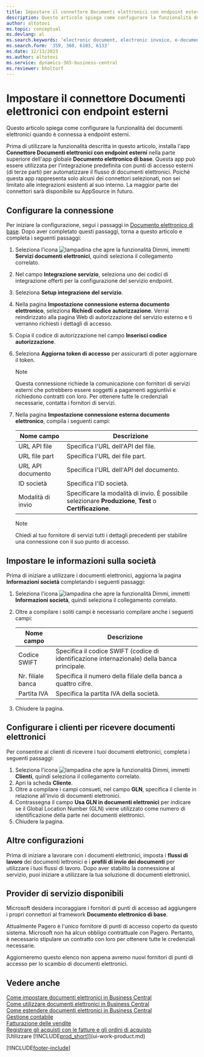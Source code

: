 ```yaml
---
title: Impostare il connettore Documenti elettronici con endpoint esterni
description: Questo articolo spiega come configurare la funzionalità dei documenti elettronici quando è connessa a endpoint esterni.
author: altotovi
ms.topic: conceptual
ms.devlang: al
ms.search.keywords: 'electronic document, electronic invoice, e-document, e-invoice, access-point, endpoint'
ms.search.form: '359, 360, 6103, 6133'
ms.date: 12/13/2023
ms.author: altotovi
ms.service: dynamics-365-business-central
ms.reviewer: bholtorf
---
```


# Impostare il connettore Documenti elettronici con endpoint esterni

Questo articolo spiega come configurare la funzionalità dei documenti elettronici quando è connessa a endpoint esterni.

Prima di utilizzare la funzionalità descritta in questo articolo, installa l'app **Connettore Documenti elettronici con endpoint esterni** nella parte superiore dell'app globale **Documento elettronico di base**. Questa app può essere utilizzata per l'integrazione predefinita con punti di accesso esterni (di terze parti) per automatizzare il flusso di documenti elettronici. Poiché questa app rappresenta solo alcuni dei connettori selezionati, non sei limitato alle integrazioni esistenti al suo interno. La maggior parte dei connettori sarà disponibile su AppSource in futuro.

## Configurare la connessione

Per iniziare la configurazione, segui i passaggi in [Documento elettronico di base](finance-how-setup-edocuments.md). Dopo aver completato questi passaggi, torna a questo articolo e completa i seguenti passaggi:

1. Seleziona l'icona ![lampadina che apre la funzionalità Dimmi](media/ui-search/search_small.png "Informazioni sull'operazione che si desidera eseguire"), immetti **Servizi documenti elettronici**, quindi seleziona il collegamento correlato.
2. Nel campo **Integrazione servizio**, seleziona uno dei codici di integrazione offerti per la configurazione del servizio endpoint.
3. Seleziona **Setup integrazione del servizio**.
4. Nella pagina **Impostazione connessione esterna documento elettronico**, seleziona **Richiedi codice autorizzazione**. Verrai reindirizzato alla pagina Web di autorizzazione del servizio esterno e ti verranno richiesti i dettagli di accesso.
5. Copia il codice di autorizzazione nel campo **Inserisci codice autorizzazione**.
6. Seleziona **Aggiorna token di accesso** per assicurarti di poter aggiornare il token.

    > [!NOTE]
    > Questa connessione richiede la comunicazione con fornitori di servizi esterni che potrebbero essere soggetti a pagamenti aggiuntivi e richiedono contratti con loro. Per ottenere tutte le credenziali necessarie, contatta i fornitori di servizi.

7. Nella pagina  **Impostazione connessione esterna documento elettronico**, compila i seguenti campi:

    | Nome campo | Descrizione |
    |---|---|
    | URL API file | Specifica l'URL dell'API del file. |
    | URL file part | Specifica l'URL dei file part. |
    | URL API documento | Specifica l'URL dell'API del documento. |
    | ID società | Specifica l'ID società. |
    | Modalità di invio | Specificare la modalità di invio. È possibile selezionare **Produzione**, **Test** o **Certificazione**. |

    > [!NOTE]
    > Chiedi al tuo fornitore di servizi tutti i dettagli precedenti per stabilire una connessione con il suo punto di accesso.

## Impostare le informazioni sulla società

Prima di iniziare a utilizzare i documenti elettronici, aggiorna la pagina **Informazioni società** completando i seguenti passaggi:

1. Seleziona l'icona ![lampadina che apre la funzionalità Dimmi](media/ui-search/search_small.png "Informazioni sull'operazione che si desidera eseguire"), immetti **Informazioni società**, quindi seleziona il collegamento correlato.
2. Oltre a compilare i soliti campi è necessario compilare anche i seguenti campi:

    | Nome campo | Descrizione |
    |---|---|
    | Codice SWIFT | Specifica il codice SWIFT (codice di identificazione internazionale) della banca principale. |
    | Nr. filiale banca | Specifica il numero della filiale della banca a quattro cifre. |
    | Partita IVA | Specifica la partita IVA della società. |

3. Chiudere la pagina.

## Configurare i clienti per ricevere documenti elettronici

Per consentire ai clienti di ricevere i tuoi documenti elettronici, completa i seguenti passaggi:

1. Seleziona l'icona ![lampadina che apre la funzionalità Dimmi](media/ui-search/search_small.png "Dimmi cosa vuoi fare"), immetti **Clienti**, quindi seleziona il collegamento correlato.
2. Apri la scheda **Cliente**.
3. Oltre a compilare i campi consueti, nel campo **GLN**, specifica il cliente in relazione all'invio di documenti elettronici.
4. Contrassegna il campo **Usa GLN in documenti elettronici** per indicare se il Global Location Number (GLN) viene utilizzato come numero di identificazione della parte nei documenti elettronici.
5. Chiudere la pagina.

## Altre configurazioni

Prima di iniziare a lavorare con i documenti elettronici, imposta i **flussi di lavoro** dei documenti lettronici e i **profili di invio dei documenti** per utilizzare i tuoi flussi di lavoro. Dopo aver stabilito la connessione al servizio, puoi iniziare a utilizzare la tua soluzione di documenti elettronici.

## Provider di servizio disponibili

Microsoft desidera incoraggiare i fornitori di punti di accesso ad aggiungere i propri connettori al framework **Documento elettronico di base**.

Attualmente Pagero è l'unico fornitore di punti di accesso coperto da questo sistema. Microsoft non ha alcun obbligo contrattuale con Pagero. Pertanto, è necessario stipulare un contratto con loro per ottenere tutte le credenziali necessarie.

Aggiorneremo questo elenco non appena avremo nuovi fornitori di punti di accesso per lo scambio di documenti elettronici.

## Vedere anche

[Come impostare documenti elettronici in Business Central](finance-how-setup-edocuments.md)  
[Come utilizzare documenti elettronici in Business Central](finance-how-use-edocuments.md)  
[Come estendere documenti elettronici in Business Central](/dynamics365/business-central/dev-itpro/developer/devenv-extend-edocuments)  
[Gestione contabile](finance.md)  
[Fatturazione delle vendite](sales-how-invoice-sales.md)  
[Registrare gli acquisti con le fatture e gli ordini di acquisto](purchasing-how-record-purchases.md)  
[Utilizzare [!INCLUDE[prod_short](includes/prod_short.md)]](ui-work-product.md)

[!INCLUDE[footer-include](includes/footer-banner.md)]
